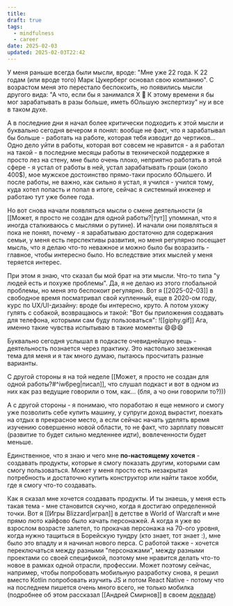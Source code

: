 ```yaml
---
title: 
draft: true
tags:
  - mindfulness
  - career
date: 2025-02-03
updated: 2025-02-03T22:42
---
```

У меня раньше всегда были мысли, вроде: "Мне уже 22 года. К 22 годам (или вроде того) Марк Цукерберг основал свою компанию". С возрастом меня это перестало беспокоить, но появились мысли другого вида: "А что, если бы я занимался Х 🤔 К этому времени я бы мог зарабатывать в разы больше, иметь бОльшую экспертизу" ну и все в таком духе.

А в последние дни я начал более критически подходить к этой мысли и буквально сегодня вечером я понял: вообще не факт, что я зарабатывал бы больше - работать на работе, которая тебя изводит до чертиков...
Одно дело уйти в работы, которая вот совсем не нравится - а я работал на такой - в последние месяцы работы в технической поддержке я просто лез на стену, мне было очень плохо, неприятно работать в этой сфере - я устал от работы в ней, устал зарабатывать гроши (около 400$), мое мужское достоинство прямо-таки просило бОльшего.
И после работы, не важно, как сильно я устал, я учился - учился тому, куда хотел попасть и попал в итоге, сейчас я системный инженер и работаю тут уже более года.

Но вот снова начали появляться мысли о смене деятельности (я [[Может, я просто не создан для одной работы?|тут]] упоминал, что я иногда сталкиваюсь с мыслями о рутине). И начали они появляться я пока не понял, почему - я зарабатываю достаточно для содержания семьи, у меня есть перспективы развития, но меня регулярно посещает мысль, что я делаю что-то неважное и можно было бы возразить - главное, чтобы интересно было. Но вследствие этих мыслей у меня теряется интерес.

При этом я знаю, что сказал бы мой брат на эти мысли. Что-то типа "у людей есть и похуже проблемы". Да, я не делаю из этого глобальной проблемы, но меня это беспокоит регулярно.
Вот я [[2025-02-03]] в свободное время посматривал свой купленный, еще в 2020-ом году, курс по UX/UI-дизайну: вроде бы интересно, круто. А потом ухожу гулять с собакой, возвращаюсь и такой: "Вот бы приложения создавать для телефона, которыми сам буду пользоваться":
![[giphy.gif]]
Ага, именно такие чувства испытываю в такие моменты 😄😄😄

Буквально сегодня услышал в подкасте очевиднейшую вещь - деятельность познается через практику.
Это настолько заезженная тема для меня и я так много думаю, пытаюсь просчитать разные варианты.

С другой стороны я на той неделе [[Может, я просто не создан для одной работы?#^iw6peg|писал]], что слушал подкаст и вот в одном из них как раз ведущие говорили о том, как... (бля, а чо они говорили то?)))

А с другой стороны - я понимаю, что поработаю я еще немного и смогу уже позволить себе купить машину, у супруги доход вырастит, поехать на отдых в прекрасное место, а если сейчас начать уделять время изучению совершенно новой области, то не факт, что зарплату повысят (развитие то будет сильно медленнее идти), вовлеченности будет меньше.

Единственное, что я знаю и чего мне **по-настоящему хочется** - создавать продукты, которые я смогу показать другим, которыми сам смогу пользоваться. Может у меня просто есть незакрытая потребность и достаточно купить конструктор или найти такое хобби, где я смогу что-то создавать.

Как я сказал мне хочется создавать продукты. И ты знаешь, у меня есть такая тема - мне становится скучно, когда я достигаю определенной точки. Вот я [[Игры Blizzard|играл]] в детстве в World of Warcraft и мне прямо люто кайфово было качать персонажей. А когда я уже во взрослом возрасте залетел, то прокачав персонажа на 70-ого уровня, когда нужно тащиться в Борейскую тундру (кто знает, тот знает :), мне было это впадлу и я начинал нового перса.
С работой также - хочется переключаться между разными "персонажами", между разными проектами со своей спецификой, поэтому мне нравится делать что-то новое в рамках одной отрасли, профессии.
Может поэтому сейчас, например, чтобы попробовать мобильную разработку снова, я решил вместо Kotlin попробовать изучить JS и потом React Native - потому что на последнем пишется очень много всего, не только мобилка (подробнее об этом рассказал [[Андрей Смирнов]] в своем [докладе](https://youtu.be/jCHahEaNNNw?si=RwQKSMD9JoWB6ByJ))